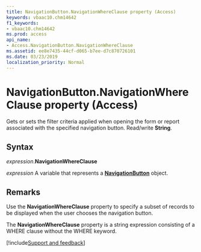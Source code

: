 ```yaml
---
title: NavigationButton.NavigationWhereClause property (Access)
keywords: vbaac10.chm14642
f1_keywords:
- vbaac10.chm14642
ms.prod: access
api_name:
- Access.NavigationButton.NavigationWhereClause
ms.assetid: ee8e7435-44cf-d065-b7ee-d7c870726101
ms.date: 03/23/2019
localization_priority: Normal
---
```



# NavigationButton.NavigationWhereClause property (Access)

Gets or sets the filter criteria applied when opening the form or report associated with the specified navigation button. Read/write **String**.


## Syntax

_expression_.**NavigationWhereClause**

_expression_ A variable that represents a **[NavigationButton](Access.NavigationButton.md)** object.


## Remarks

Use the **NavigationWhereClause** property to specify a subset of records to be displayed when the user chooses the navigation button.

The **NavigationWhereClause** property is a string expression consisting of a WHERE clause without the WHERE keyword.



[!include[Support and feedback](~/includes/feedback-boilerplate.md)]